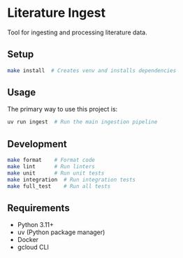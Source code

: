 # Literature Ingest

Tool for ingesting and processing literature data.

## Setup

```bash
make install  # Creates venv and installs dependencies
```

## Usage

The primary way to use this project is:

```bash
uv run ingest  # Run the main ingestion pipeline
```

## Development

```bash
make format    # Format code
make lint      # Run linters
make unit      # Run unit tests
make integration  # Run integration tests
make full_test    # Run all tests
```

## Requirements

- Python 3.11+
- uv (Python package manager)
- Docker
- gcloud CLI
